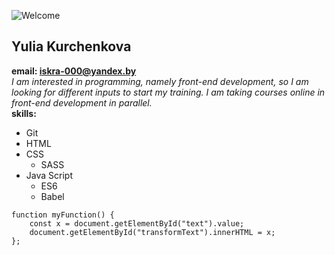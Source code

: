 ![Welcome](http://gwinnettschoolofdance.com/wp-content/uploads/2015/07/Welcome_large.jpg)
## Yulia Kurchenkova
**email: iskra-000@yandex.by**  
*I am interested in programming, namely front-end development, so I am looking for different inputs to start my training.
I am taking courses online in front-end development in parallel.*  
**skills:**
* Git
* HTML
* CSS
  * SASS
* Java Script
  * ES6
  * Babel  
```
function myFunction() {
    const x = document.getElementById("text").value;
    document.getElementById("transformText").innerHTML = x;
};
```

